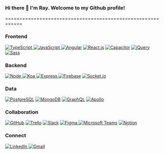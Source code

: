 ### Hi there 👋 I'm Ray. Welcome to my Github profile!

============================================================

### Frontend

<a href="https://www.typescriptlang.org/" target="_blank" rel="noreferrer noopener"> <img src="https://img.shields.io/badge/Typescript-2F73BF?style=for-the-badge&logo=typescript&logoColor=white" alt="TypeScript"/> </a>
<a href="https://www.ecma-international.org/publications-and-standards/standards/ecma-262/" target="_blank" rel="noreferrer noopener"> <img src="https://img.shields.io/badge/Javascript-FFD43B?style=for-the-badge&logo=javascript&logoColor=black" alt="JavaScript"/> </a>
<a href="https://angular.io/" target="_blank" rel="noreferrer noopener"> <img src="https://img.shields.io/badge/Angular-DD0031?style=for-the-badge&logo=angular&logoColor=white" alt="Angular"/></a>
<a href="https://reactjs.org/" target="_blank" rel="noreferrer noopener"> <img src="https://img.shields.io/badge/React-282C34?style=for-the-badge&logo=react&logoColor=61DAFB" alt="React.js"/></a>
<a href="https://capacitorjs.com/" target="_blank" rel="noreferrer noopener"> <img src="https://img.shields.io/badge/Capacitor-EEEEEE?style=for-the-badge&logo=capacitor&logoColor=53B9FF" alt="Capacitor"/></a>
<a href="https://jquery.com/" target="_blank" rel="noreferrer noopener"> <img src="https://img.shields.io/badge/jquery-0769AD?style=for-the-badge&logo=jquery&logoColor=white" alt="jQuery"/></a>
<a href="https://sass-lang.com/" target="_blank" rel="noreferrer noopener"> <img src="https://img.shields.io/badge/Sass-BF4080?style=for-the-badge&logo=sass&logoColor=white" alt="Sass"/></a>
<br>

### Backend

<a href="https://nodejs.org/en/" target="_blank" rel="noreferrer noopener"> <img src="https://img.shields.io/badge/Node-5FA04E?style=for-the-badge&logo=nodedotjs&logoColor=white" alt="Node"/> </a>
<a href="https://koajs.com/" target="_blank" rel="noreferrer noopener"> <img src="https://img.shields.io/badge/koa-EEEEEE?style=for-the-badge&logo=koa&logoColor=33333D" alt="Koa"/> </a>
<a href="https://expressjs.com/" target="_blank" rel="noreferrer noopener"> <img src="https://img.shields.io/badge/Express.js-000000?style=for-the-badge&logo=express&logoColor=white" alt="Express"/> </a>
<a href="https://firebase.google.com/" target="_blank" rel="noreferrer noopener"> <img src="https://img.shields.io/badge/firebase-FFCA28?style=for-the-badge&logo=firebase&logoColor=black" alt="Firebase"/></a>
<a href="https://socket.io/" target="_blank" rel="noreferrer noopener"> <img src="https://img.shields.io/badge/Socket.io-EEEEEE?style=for-the-badge&logo=socket.io&logoColor=000000" alt="Socket.io"/> </a>
<br>

### Data

<a href="https://www.postgresql.org/" target="_blank" rel="noreferrer noopener"> <img src="https://img.shields.io/badge/Postgres-4169E1?style=for-the-badge&logo=postgresql&logoColor=white" alt="PostgreSQL"/></a>
<a href="https://www.mongodb.com/" target="_blank" rel="noreferrer noopener"> <img src="https://img.shields.io/badge/MongoDB-EEEEEE?style=for-the-badge&logo=mongodb" alt="MongoDB"/></a>
<a href="https://graphql.org/" target="_blank" rel="noreferrer noopener"> <img src="https://img.shields.io/badge/GraphQL-E10098?style=for-the-badge&logo=graphql&logoColor=white" alt="GraphQL"/></a>
<a href="https://www.apollographql.com/" target="_blank" rel="noreferrer noopener"> <img src="https://img.shields.io/badge/Apollo-311C87?style=for-the-badge&logo=apollographql&logoColor=#FFCC30" alt="Apollo"/></a>
<br>

### Collaboration

<a href="https://github.com/" target="_blank" rel="noreferrer noopener"> <img src="https://img.shields.io/badge/GitHub-100000?style=for-the-badge&logo=github&logoColor=white" alt="GitHub"></a>
<a href="https://trello.com/" target="_blank" rel="noreferrer noopener"> <img src="https://img.shields.io/badge/Trello-EEEEEE?style=for-the-badge&logo=trello&logoColor=085CD7" alt="Trello"></a>
<a href="https://slack.com/" target="_blank" rel="noreferrer noopener"> <img src="https://img.shields.io/badge/Slack-4A154B?style=for-the-badge&logo=slack&logoColor=white" alt="Slack"></a>
<a href="https://www.figma.com/" target="_blank" rel="noreferrer noopener"> <img src="https://img.shields.io/badge/Figma-F24E1E?style=for-the-badge&logo=figma&logoColor=white" alt="Figma"/> </a>
<a href="https://www.microsoft.com/en-us/microsoft-teams/group-chat-software" target="_blank" rel="noreferrer noopener"> <img src="https://img.shields.io/badge/Microsoft%20Teams-6264A7?style=for-the-badge&logo=microsoftteams&logoColor=white" alt="Microsoft Teams"></a>
<a href="https://www.notion.so/" target="_blank" rel="noreferrer noopener"> <img src="https://img.shields.io/badge/Notion-EEEEEE?style=for-the-badge&logo=notion&logoColor=000000" alt="Notion"></a>
<br>

### Connect

<a href="https://www.linkedin.com/in/raymond-spence/" target="_blank"> <img src="https://img.shields.io/badge/Linkedin-EEEEEE?style=for-the-badge&logo=linkedin&logoColor=0077B5" alt="LinkedIn"/> </a>
<a href="&#109;&#97;&#105;&#108;&#116;&#111;&#58;%72%73%70%65%6E%63%65%63%6F%64%69%6E%67%40%67%6D%61%69%6C%2E%63%6F%6D"><img src="https://img.shields.io/badge/gmail-EEEEEE?style=for-the-badge&logo=gmail&logoColor=EA4335" alt="Gmail"/> </a>
<br>
